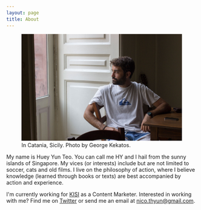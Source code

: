 ```yaml
---
layout: page
title: About
---
```

<figure>
    <img src="/images/2015/07/IMG_7904.JPG" class="imgbleed">
    <figcaption>In Catania, Sicily. Photo by George Kekatos.</figcaption>
</figure>

My name is Huey Yun Teo. You can call me HY and I hail from the sunny islands of Singapore. My vices (or interests) include but are not limited to soccer, cats and old films. I live on the philosophy of action, where I believe knowledge (learned through books or texts) are best accompanied by action and experience.

I'm currently working for [KISI](http://getkisi.com/ "KISI") as a Content Marketer. Interested in working with me? Find me on [Twitter](http://twitter.com/nicothyun "HY on Twitter") or send me an email at nico.thyun@gmail.com.
